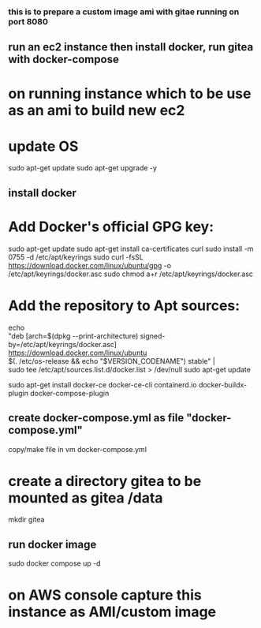 ### this is to prepare a custom image ami with gitae running on port 8080

## run an ec2 instance then install docker, run gitea with docker-compose

# on running instance which to be use as an ami to build new ec2
# update OS
sudo apt-get update
sudo apt-get upgrade -y

## install docker
# Add Docker's official GPG key:
sudo apt-get update
sudo apt-get install ca-certificates curl
sudo install -m 0755 -d /etc/apt/keyrings
sudo curl -fsSL https://download.docker.com/linux/ubuntu/gpg -o /etc/apt/keyrings/docker.asc
sudo chmod a+r /etc/apt/keyrings/docker.asc

# Add the repository to Apt sources:
echo \
  "deb [arch=$(dpkg --print-architecture) signed-by=/etc/apt/keyrings/docker.asc] https://download.docker.com/linux/ubuntu \
  $(. /etc/os-release && echo "$VERSION_CODENAME") stable" | \
  sudo tee /etc/apt/sources.list.d/docker.list > /dev/null
sudo apt-get update

sudo apt-get install docker-ce docker-ce-cli containerd.io docker-buildx-plugin docker-compose-plugin

## create docker-compose.yml as file "docker-compose.yml"
copy/make file in vm
docker-compose.yml

# create a directory gitea to be mounted as gitea /data
mkdir gitea

## run docker image
sudo docker compose up -d

# on AWS console capture this instance as AMI/custom image



